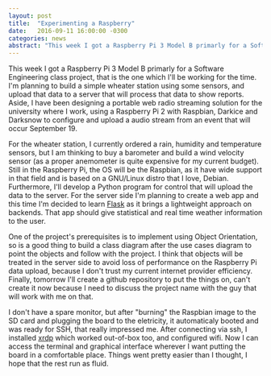 ```yaml
---
layout: post
title:  "Experimenting a Raspberry"
date:   2016-09-11 16:00:00 -0300
categories: news
abstract: "This week I got a Raspberry Pi 3 Model B primarly for a Software Engineering class project, that is the one which I'll be working for the time. I'm planning to build a simple wheater station using some sensors, and upload that data to a server that will process that data to show reports."
---
```

This week I got a Raspberry Pi 3 Model B primarly for a Software Engineering class project, that is the one which I'll be working for the time. I'm planning to build a simple wheater station using some sensors, and upload that data to a server that will process that data to show reports. Aside, I have been designing a portable web radio streaming solution for the university where I work, using a Raspberry Pi 2 with Raspbian, Darkice and Darksnow to configure and upload a audio stream from an event that will occur September 19.


For the wheater station, I currently ordered a rain, humidity and temperature sensors, but I am thinking to buy a barometer and build a wind velocity sensor (as a proper anemometer is quite expensive for my current budget). Still in the Raspberry Pi, the OS will be the Raspbian, as it have wide support in that field and is based on a GNU/Linux distro that I love, Debian. Furthermore, I'll develop a Python program for control that will upload the data to the server. For the server side I'm planning to create a web app and this time I'm decided to learn [Flask](http://flask.pocoo.org/) as it brings a lightweight approach on backends. That app should give statistical and real time weather information to the user.


One of the project's prerequisites is to implement using Object Orientation, so is a good thing to build a class diagram after the use cases diagram to point the objects and follow with the project. I think that objects will be treated in the server side to avoid loss of performance on the Raspberry Pi data upload, because I don't trust my current internet provider efficiency. Finally, tomorrow I'll create a github repository to put the things on, can't create it now because I need to discuss the project name with the guy that will work with me on that.


I don't have a spare monitor, but after "burning" the Raspbian image to the SD card and plugging the board to the eletricity, it automaticaly booted and was ready for SSH, that really impressed me. After connecting via ssh, I installed [xrdp](http://www.xrdp.org/) which worked out-of-box too, and configured wifi. Now I can access the terminal and graphical interface wherever I want putting the board in a comfortable place. Things went pretty easier than I thought, I hope that the rest run as fluid.